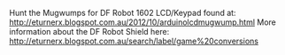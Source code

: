 Hunt the Mugwumps for DF Robot 1602 LCD/Keypad
found at:
http://eturnerx.blogspot.com.au/2012/10/arduinolcdmugwump.html
More information about the DF Robot Shield here:
http://eturnerx.blogspot.com.au/search/label/game%20conversions

